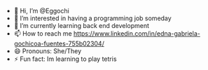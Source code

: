 - 👋 Hi, I’m @Eggochi
- 👀 I’m interested in having a programming job someday
- 🌱 I’m currently learning back end development
- 📫 How to reach me https://www.linkedin.com/in/edna-gabriela-gochicoa-fuentes-755b02304/
- 😄 Pronouns: She/They
- ⚡ Fun fact: Im learning to play tetris

<!---
Eggochi/Eggochi is a ✨ special ✨ repository because its `README.md` (this file) appears on your GitHub profile.
You can click the Preview link to take a look at your changes.
--->
